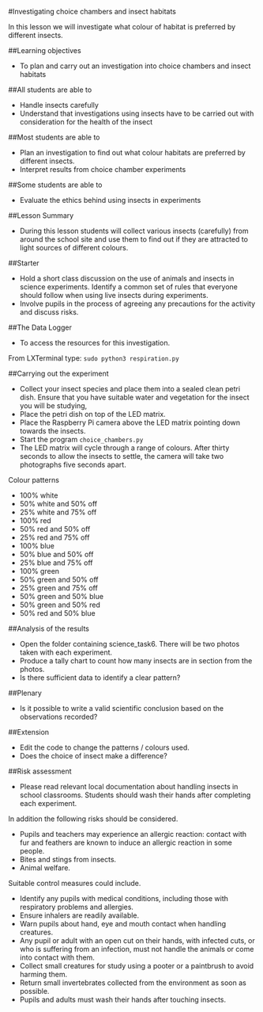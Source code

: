 #Investigating choice chambers and insect habitats

In this lesson we will investigate what colour of habitat is preferred by different insects.

##Learning objectives

- To plan and carry out an investigation into choice chambers and insect habitats

##All students are able to

- Handle insects carefully
- Understand that investigations using insects have to be carried out with consideration for the health of the insect

##Most students are able to 

- Plan an investigation to find out what colour habitats are preferred by different insects.
- Interpret results from choice chamber experiments

##Some students are able to

- Evaluate the ethics behind using insects in experiments

##Lesson Summary

- During this lesson students will collect various insects (carefully) from around the school site and use them to find out if they are attracted to light sources of different colours.


##Starter

- Hold a short class discussion on the use of animals and insects in science experiments. Identify a common set of rules that everyone should follow when using live insects during experiments.
- Involve pupils in the process of agreeing any precautions for the activity and discuss risks.

##The Data Logger

- To access the resources for this investigation.

From LXTerminal type: `sudo python3 respiration.py` 

##Carrying out the experiment

- Collect your insect species and place them into a sealed clean petri dish. Ensure that you have suitable water and vegetation for the insect you will be studying,
- Place the petri dish on top of the LED matrix.  
- Place the Raspberry Pi camera above the LED matrix pointing down towards the insects.
- Start the program `choice_chambers.py`
- The LED matrix will cycle through a range of colours. After thirty seconds to allow the insects to settle, the camera will take two photographs five seconds apart.

Colour patterns

- 100% white
- 50% white and 50% off
- 25% white and 75% off
- 100% red
- 50% red and 50% off
- 25% red and 75% off
- 100% blue
- 50% blue and 50% off
- 25% blue and 75% off
- 100% green
- 50% green and 50% off
- 25% green and 75% off
- 50% green and 50% blue
- 50% green and 50% red
- 50% red and 50% blue


##Analysis of the results

- Open the folder containing science_task6. There will be two photos taken with each experiment.
- Produce a tally chart to count how many insects are in section from the photos.
- Is there sufficient data to identify a clear pattern?

##Plenary 

- Is it possible to write a valid scientific conclusion based on the observations recorded?

##Extension

- Edit the code to change the patterns / colours used.
- Does the choice of insect make a difference?

##Risk assessment

- Please read relevant local documentation about handling insects in school classrooms. Students should wash their hands after completing each experiment.

In addition the following risks should be considered.

- Pupils and teachers may experience an allergic reaction: contact with fur and feathers are known to induce an allergic reaction in some people.
- Bites and stings from insects.
- Animal welfare.

Suitable control measures could include.

- Identify any pupils with medical conditions, including those with respiratory problems and allergies.
- Ensure inhalers are readily available.
- Warn pupils about hand, eye and mouth contact when handling creatures.
- Any pupil or adult with an open cut on their hands, with infected cuts, or who is suffering from an infection, must not handle the animals or come into contact with them.
- Collect small creatures for study using a pooter or a paintbrush to avoid harming them.
- Return small invertebrates collected from the environment as soon as possible.
- Pupils and adults must wash their hands after touching insects.

